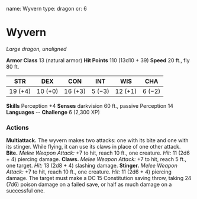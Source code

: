 name: Wyvern
type: dragon
cr: 6

# Wyvern
_Large dragon, unaligned_

**Armor Class** 13 (natural armor)
**Hit Points** 110 (13d10 + 39)
**Speed** 20 ft., fly 80 ft.

| STR     | DEX     | CON     | INT     | WIS     | CHA     |
|---------|---------|---------|---------|---------|---------|
| 19 (+4) | 10 (+0) | 16 (+3) | 5 (−3)  | 12 (+1) | 6 (−2)  |

**Skills** Perception +4
**Senses** darkvision 60 ft., passive Perception 14
**Languages** --
**Challenge** 6 (2,300 XP)

### Actions
**Multiattack.** The wyvern makes two attacks: one with its bite and one with its stinger. While flying, it can use its claws in place of one other attack.
**Bite.** _Melee Weapon Attack:_ +7 to hit, reach 10 ft., one creature. _Hit:_ 11 (2d6 + 4) piercing damage.
**Claws.** _Melee Weapon Attack:_ +7 to hit, reach 5 ft., one target. _Hit:_ 13 (2d8 + 4) slashing damage.
**Stinger.** _Melee Weapon Attack:_ +7 to hit, reach 10 ft., one creature. _Hit:_ 11 (2d6 + 4) piercing damage. The target must make a DC 15 Constitution saving throw, taking 24 (7d6) poison damage on a failed save, or half as much damage on a successful one.
